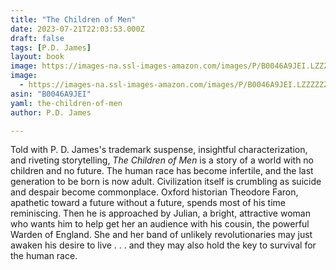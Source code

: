 ```yaml
---
title: "The Children of Men"
date: 2023-07-21T22:03:53.000Z
draft: false
tags: [P.D. James]
layout: book
image: https://images-na.ssl-images-amazon.com/images/P/B0046A9JEI.LZZZZZZZ.jpg
image: 
  - https://images-na.ssl-images-amazon.com/images/P/B0046A9JEI.LZZZZZZZ.jpg
asin: "B0046A9JEI"
yaml: the-children-of-men
author: P.D. James

---
```


Told with P. D. James's trademark suspense, insightful characterization, and riveting storytelling, *The Children of Men* is a story of a world with no children and no future. The human race has become infertile, and the last generation to be born is now adult. Civilization itself is crumbling as suicide and despair become commonplace. Oxford historian Theodore Faron, apathetic toward a future without a future, spends most of his time reminiscing. Then he is approached by Julian, a bright, attractive woman who wants him to help get her an audience with his cousin, the powerful Warden of England. She and her band of unlikely revolutionaries may just awaken his desire to live . . . and they may also hold the key to survival for the human race.